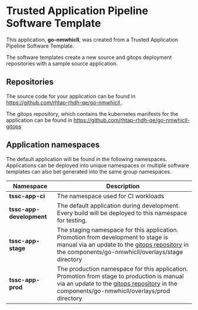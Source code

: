 # Trusted Application Pipeline Software Template

This application, **go-nmwhicll**, was created from a Trusted Application Pipeline Software Template.

The software templates create a new source and gitops deployment repositories with a sample source application. 

## Repositories

The source code for your application can be found in [https://github.com/rhtap-rhdh-qe/go-nmwhicll ](https://github.com/rhtap-rhdh-qe/go-nmwhicll ).
 
The gitops repository, which contains the kubernetes manifests for the application can be found in 
[https://github.com/rhtap-rhdh-qe/go-nmwhicll-gitops ](https://github.com/rhtap-rhdh-qe/go-nmwhicll-gitops ) 

## Application namespaces 

The default application will be found in the following namespaces. Applications can be deployed into unique namespaces or multiple software templates can also bet generated into the same group namespaces.  

|  Namespace   |  Description   |  
| -------- | -------- |
| **tssc-app-ci** | The namespace used for CI workloads |
| **tssc-app-development** | The default application during development. Every build will be deployed to this namespace for testing. |
| **tssc-app-stage** | The staging namespace for this application. Promotion from development to stage is manual via an update to the [gitops repository](https://github.com/rhtap-rhdh-qe/go-nmwhicll-gitops ) in the components/go-nmwhicll/overlays/stage directory |
| **tssc-app-prod** | The production namespace for this application. Promotion from stage to production is manual via an update to the [gitops repository](https://github.com/rhtap-rhdh-qe/go-nmwhicll-gitops ) in the components/go-nmwhicll/overlays/prod directory |